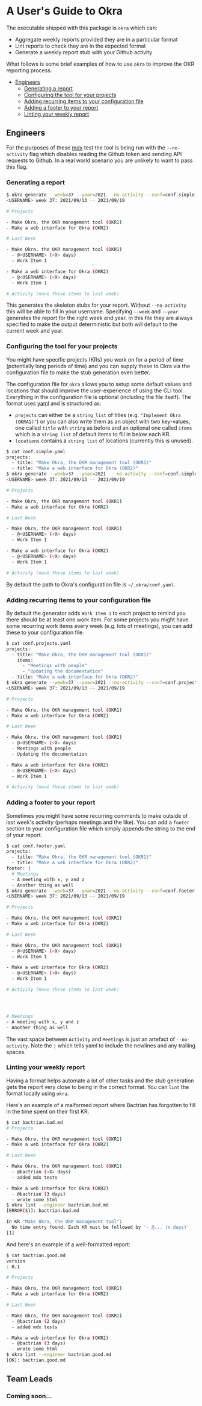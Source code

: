 # A User's Guide to Okra

The executable shipped with this package is `okra` which can: 

 - Aggregate weekly reports provided they are in a particular format
 - Lint reports to check they are in the expected format
 - Generate a weekly report stub with your Github activity

What follows is some brief examples of how to use `okra` to improve the OKR reporting process.

 - [Engineers](#engineers)
   * [Generating a report](#generating-a-report)
   * [Configuring the tool for your projects](#configuring-the-tool-for-your-projects)
   * [Adding recurring items to your configuration file](#adding-recurring-items-to-your-configuration-file)
   * [Adding a footer to your report](#adding-a-footer-to-your-report)
   * [Linting your weekly report](#linting-your-weekly-report)

## Engineers

For the purposes of these [mdx](https://github.com/realworldocaml/mdx) test the tool is being run with 
the `--no-activity` flag which disables reading the Github token and sending API requests to Github. In
a real world scenario you are unlikely to want to pass this flag.

### Generating a report

<!-- $MDX dir=files -->
```sh
$ okra generate --week=37 --year=2021 --no-activity --conf=conf.simple.yaml
<USERNAME> week 37: 2021/09/13 -- 2021/09/19

# Projects

- Make Okra, the OKR management tool (OKR1)
- Make a web interface for Okra (OKR2)

# Last Week

- Make Okra, the OKR management tool (OKR1)
  - @<USERNAME> (<X> days)
  - Work Item 1

- Make a web interface for Okra (OKR2)
  - @<USERNAME> (<X> days)
  - Work Item 1

# Activity (move these items to last week)


```

This generates the skeleton stubs for your report. Without `--no-activity` this will be able to fill in your username.
Specifying `--week` and `--year` generates the report for the right week and year. In this file they are always specified
to make the output deterministic but both will default to the current week and year.

### Configuring the tool for your projects

You might have specific projects (KRs) you work on for a period of time (potentially long periods of time) and you can
supply these to Okra via the configuration file to make the stub generation even better. 

The configuration file for `okra` allows you to setup some default values and locations that should improve the user-experience of using the CLI tool. Everything in the configuration file is optional (including the file itself). The format uses [yaml](https://learnxinyminutes.com/docs/yaml/) and is structured as: 

 - `projects` can either be a `string list` of titles (e.g. `"Implement Okra (OKRA1)"`) or you can also write them as an object with two key-values, one called `title` with `string` as before and an optional one called `items` which is a `string list` of default items to fill in below each KR.
 - `locations` contains a `string list` of locations (currently this is unused).

<!-- $MDX dir=files -->
```sh
$ cat conf.simple.yaml
projects:
  - title: "Make Okra, the OKR management tool (OKR1)"
  - title: "Make a web interface for Okra (OKR2)"
$ okra generate --week=37 --year=2021  --no-activity --conf=conf.simple.yaml
<USERNAME> week 37: 2021/09/13 -- 2021/09/19

# Projects

- Make Okra, the OKR management tool (OKR1)
- Make a web interface for Okra (OKR2)

# Last Week

- Make Okra, the OKR management tool (OKR1)
  - @<USERNAME> (<X> days)
  - Work Item 1

- Make a web interface for Okra (OKR2)
  - @<USERNAME> (<X> days)
  - Work Item 1

# Activity (move these items to last week)


```

By default the path to Okra's configuration file is `~/.okra/conf.yaml`.

### Adding recurring items to your configuration file

By default the generator adds `Work Item 1` to each project to remind you there should be at least one work item. For some projects you might have some recurring work items every week (e.g. lots of meetings), you can add these to your configuration file.

<!-- $MDX dir=files -->
```sh
$ cat conf.projects.yaml
projects:
  - title: "Make Okra, the OKR management tool (OKR1)"
    items:
      - "Meetings with people"
      - "Updating the documentation"
  - title: "Make a web interface for Okra (OKR2)"
$ okra generate --week=37 --year=2021 --no-activity --conf=conf.projects.yaml
<USERNAME> week 37: 2021/09/13 -- 2021/09/19

# Projects

- Make Okra, the OKR management tool (OKR1)
- Make a web interface for Okra (OKR2)

# Last Week

- Make Okra, the OKR management tool (OKR1)
  - @<USERNAME> (<X> days)
  - Meetings with people
  - Updating the documentation

- Make a web interface for Okra (OKR2)
  - @<USERNAME> (<X> days)
  - Work Item 1

# Activity (move these items to last week)


```

### Adding a footer to your report

Sometimes you might have some recurring comments to make outside of last week's activity (perhaps meetings and the like). You can add a `footer` section to your configuration file which simply appends the string to the end of your report. 

<!-- $MDX dir=files -->
```sh
$ cat conf.footer.yaml
projects:
  - title: "Make Okra, the OKR management tool (OKR1)"
  - title: "Make a web interface for Okra (OKR2)"
footer: |
  # Meetings
  - A meeting with x, y and z
  - Another thing as well
$ okra generate --week=37 --year=2021 --no-activity --conf=conf.footer.yaml
<USERNAME> week 37: 2021/09/13 -- 2021/09/19

# Projects

- Make Okra, the OKR management tool (OKR1)
- Make a web interface for Okra (OKR2)

# Last Week

- Make Okra, the OKR management tool (OKR1)
  - @<USERNAME> (<X> days)
  - Work Item 1

- Make a web interface for Okra (OKR2)
  - @<USERNAME> (<X> days)
  - Work Item 1

# Activity (move these items to last week)




# Meetings
- A meeting with x, y and z
- Another thing as well
```

The vast space between `Activity` and `Meetings` is just an artefact of `--no-activity`. Note the `|` which tells yaml to include the newlines and any trailing spaces.

### Linting your weekly report

Having a format helps automate a lot of other tasks and the stub generation gets the report 
very close to being in the correct format. You can `lint` the format locally using `okra`.

Here's an example of a malformed report where Bactrian has forgotten to fill in the time spent 
on their first KR.

<!-- $MDX dir=files -->
```sh
$ cat bactrian.bad.md
# Projects

- Make Okra, the OKR management tool (OKR1)
- Make a web interface for Okra (OKR2)

# Last Week

- Make Okra, the OKR management tool (OKR1)
  - @bactrian (<X> days)
  - added mdx tests

- Make a web interface for Okra (OKR2)
  - @bactrian (3 days)
  - wrote some html
$ okra lint --engineer bactrian.bad.md
[ERROR(S)]: bactrian.bad.md

In KR "Make Okra, the OKR management tool":
  No time entry found. Each KR must be followed by '- @... (x days)'
[1]
```
And here's an example of a well-formatted report:
<!-- $MDX dir=files -->
```sh
$ cat bactrian.good.md
version
: 0.1

# Projects

- Make Okra, the OKR management tool (OKR1)
- Make a web interface for Okra (OKR2)

# Last Week

- Make Okra, the OKR management tool (OKR1)
  - @bactrian (2 days)
  - added mdx tests

- Make a web interface for Okra (OKR2)
  - @bactrian (3 days)
  - wrote some html
$ okra lint --engineer bactrian.good.md
[OK]: bactrian.good.md
```

## Team Leads
### Coming soon...
